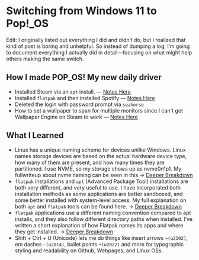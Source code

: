# Switching from Windows 11 to Pop!_OS

Edit: I originally listed out everything I did and didn’t do, but I realized that kind of post is boring and unhelpful. So instead of dumping a log, I’m going to document everything I actually did in detail—focusing on what might help others making the same switch.

## How I made POP_OS! My new daily driver
- Installed Steam via an `apt` install. — [Notes Here](/notes/expanded/Steam_Install_Explained.md)
- Installed `flatpak` and then installed Spotify — [Notes Here](/notes/expanded/Flatpak_Install_Expanded.md)
- Deleted the login with password prompt via `seahorse`
- How to set a wallpaper to span for multiple monitors since I can't get Wallpaper Engine on Steam to work — [Notes Here](/notes/expanded/Setting_Wallpapers.md)

## What I Learned
- Linux has a unique naming scheme for devices unlike Windows. Linux names storage devices are based on the actual hardware device type, how many of them are present, and how many times they are partitioned. I use NVME, so my storage shows up as nvme0n1p1. My fullwriteup about nvme naming can be seen in this → [Deeper Breakdown](/notes/expanded/NVME_naming_explained_linux.md)
- `flatpak` installations and `apt` (Advanced Package Tool) installations are both very different, and very useful to use. I have incorporated both installation methods as some applications are better sandboxed, and some better installed with system-level access. My full explanation on both `apt` and `flatpak` tools can be found here. → [Deeper Breakdown](/notes/expanded/Flatpak_and_Apt.md)
- `flatpak` applications use a different naming convention compared to apt installs, and they also follow different directory paths when installed. I’ve written a short explanation of how Flatpak names its apps and where they get installed. → [Deeper Breakdown](/notes/expanded/Flatpak_Naming_&_Location.md)
- Shift + Ctrl + U (Unicode) lets me do things like insert arrows `→(u2192)`, em dashes `—(u2014)`, bullet points `•(u2022)` and more for typographic styling and readability on Github, Webpages, and Linux OSs.
